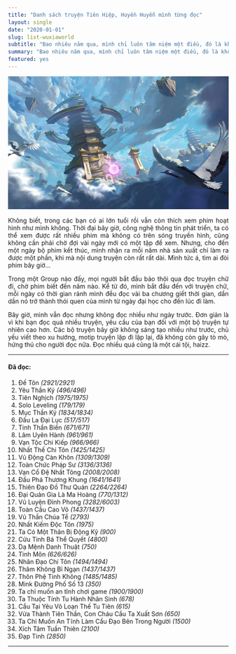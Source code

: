 ```yaml
---
title: "Danh sách truyện Tiên Hiệp, Huyền Huyễn mình từng đọc"
layout: single
date: "2020-01-01"
slug: list-wuxiaworld
subtitle: "Bao nhiêu năm qua, mình chỉ luôn tâm niệm một điều, đó là không bao giờ ngoảnh đầu lại. Chỉ hối hận vì những gì chưa làm được, không bao giờ hối hận vì những gì mình đã làm."
summary: "Bao nhiêu năm qua, mình chỉ luôn tâm niệm một điều, đó là không bao giờ ngoảnh đầu lại. Chỉ hối hận vì những gì chưa làm được, không bao giờ hối hận vì những gì đã làm."
featured: yes
---
```


![](./featured.jpg)

<p style = "text-align: justify">Không biết, trong các bạn có ai lớn tuổi rồi vẫn còn thích xem phim hoạt hình như mình không. Thời đại bây giờ, công nghệ thông tin phát triển, ta có thể xem được rất nhiều phim mà không có trên sóng truyền hình, cũng không cần phải chờ đợi vài ngày mới có một tập để xem. Nhưng, cho đến một ngày bộ phim kết thúc, mình nhận ra mỗi năm nhà sản xuất chỉ làm ra được một phần, khi mà nội dung truyện còn rất rất dài. Mình tức á, tìm ai đòi phim bây giờ...</p>

<p style = "text-align: justify">Trong một Group nào đấy, mọi người bắt đầu bảo thôi qua đọc truyện chữ đi, chờ phim biết đến năm nào. Kể từ đó, mình bắt đầu đến với truyện chữ, mỗi ngày có thời gian rảnh mình đều đọc vài ba chương giết thời gian, dần dần nó trở thành thói quen của mình từ ngày đại học cho đến lúc đi làm.</p>

<p style = "text-align: justify">Bây giờ, mình vẫn đọc nhưng không đọc nhiều như ngày trước. Đơn giản là vì khi bạn đọc quá nhiều truyện, yêu cầu của bạn đối với một bộ truyện tự nhiên cao hơn. Các bộ truyện bây giờ không sáng tạo nhiều như trước, chủ yếu viết theo xu hướng, motip truyện lặp đi lặp lại, đã không còn gây tò mò, hứng thú cho người đọc nữa. Đọc nhiều quá cũng là một cái tội, haizz.</p>

---

#### Đã đọc:

 1. Đế Tôn _(2921/2921)_
 2. Yêu Thần Ký _(496/496)_
 3. Tiên Nghịch _(1975/1975)_
 4. Solo Leveling _(179/179)_
 5. Mục Thần Ký _(1834/1834)_
 6. Đấu La Đại Lục _(517/517)_
 7. Tinh Thần Biến _(671/671)_
 8. Lâm Uyên Hành _(961/961)_
 9. Vạn Tộc Chi Kiếp _(966/966)_
10. Nhất Thế Chi Tôn _(1425/1425)_
11. Vũ Động Càn Khôn _(1309/1309)_
12. Toàn Chức Pháp Sư _(3136/3136)_
13. Vạn Cổ Đệ Nhất Tông _(2008/2008)_
14. Đấu Phá Thương Khung _(1641/1641)_
15. Thiên Đạo Đồ Thư Quán _(2264/2264)_
16. Đại Quản Gia Là Ma Hoàng _(770/1312)_
17. Vũ Luyện Đỉnh Phong _(3282/6003)_
18. Toàn Cầu Cao Võ _(1437/1437)_
19. Vũ Thần Chúa Tể _(2793)_
20. Nhất Kiếm Độc Tôn _(1975)_
21. Ta Có Một Thân Bị Động Kỹ _(900)_
22. Cửu Tinh Bá Thể Quyết _(4800)_
23. Dạ Mệnh Danh Thuật _(750)_
24. Tinh Môn _(626/626)_
25. Nhân Đạo Chí Tôn _(1494/1494)_
26. Thâm Không Bỉ Ngạn _(1437/1437)_
27. Thôn Phệ Tinh Không _(1485/1485)_
28. Mink Đường Phố Số 13 _(350)_
29. Ta chỉ muốn an tĩnh chơi game _(1900/1900)_
30. Ta Thuộc Tính Tu Hành Nhân Sinh _(678)_
31. Cẩu Tại Yêu Võ Loạn Thế Tu Tiên _(615)_ 
32. Vừa Thành Tiên Thần, Con Cháu Cầu Ta Xuất Sơn _(650)_
33. Ta Chỉ Muốn An Tĩnh Làm Cẩu Đạo Bên Trong Người _(1500)_
34. Xích Tâm Tuần Thiên _(2100)_
35. Đạp Tinh _(2850)_

---
